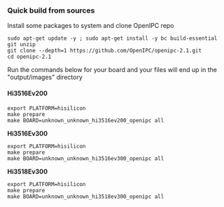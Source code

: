 
### Quick build from sources

Install some packages to system and clone OpenIPC repo

```
sudo apt-get update -y ; sudo apt-get install -y bc build-essential git unzip
git clone --depth=1 https://github.com/OpenIPC/openipc-2.1.git
cd openipc-2.1
```

Run the commands below for your board and your files will end up in the "output/images" directory


#### Hi3516Ev200

```
export PLATFORM=hisilicon 
make prepare
make BOARD=unknown_unknown_hi3516ev200_openipc all
```

**Hi3516Ev300**

```
export PLATFORM=hisilicon
make prepare
make BOARD=unknown_unknown_hi3516ev300_openipc all
```

**Hi3518Ev300**

```
export PLATFORM=hisilicon
make prepare
make BOARD=unknown_unknown_hi3518ev300_openipc all
```